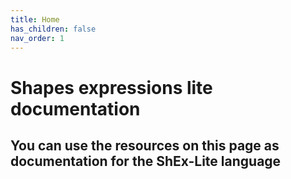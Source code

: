 ```yaml
---
title: Home
has_children: false
nav_order: 1
---
```


# Shapes expressions lite documentation

## You can use the resources on this page as documentation for the ShEx-Lite language
